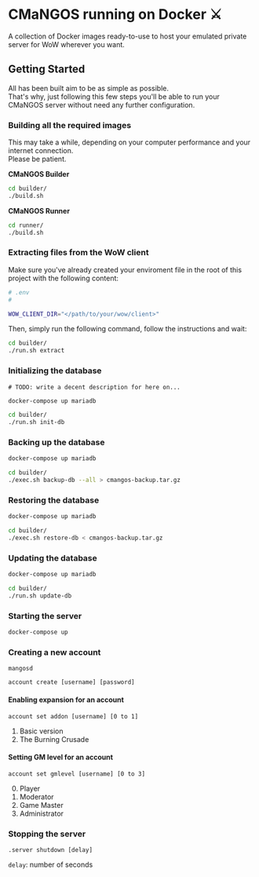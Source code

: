 # CMaNGOS running on Docker ⚔

A collection of Docker images ready-to-use to host your emulated private server for WoW wherever you want.

## Getting Started

All has been built aim to be as simple as possible.  
That's why, just following this few steps you'll be able to
run your CMaNGOS server without need any further configuration.

### Building all the required images

This may take a while, depending on your computer performance and your internet connection.  
Please be patient.

**CMaNGOS Builder**

```sh
cd builder/
./build.sh
```

**CMaNGOS Runner**

```sh
cd runner/
./build.sh
```

### Extracting files from the WoW client

Make sure you've already created your enviroment file in
the root of this project with the following content:

```sh
# .env
#

WOW_CLIENT_DIR="</path/to/your/wow/client>"
```

Then, simply run the following command, follow the instructions and wait:

```sh
cd builder/
./run.sh extract
```

### Initializing the database

`# TODO: write a decent description for here on...`

```bash
docker-compose up mariadb
```

```bash
cd builder/
./run.sh init-db
```

### Backing up the database

```bash
docker-compose up mariadb
```

```bash
cd builder/
./exec.sh backup-db --all > cmangos-backup.tar.gz
```

### Restoring the database

```bash
docker-compose up mariadb
```

```bash
cd builder/
./exec.sh restore-db < cmangos-backup.tar.gz
```
### Updating the database

```bash
docker-compose up mariadb
```

```bash
cd builder/
./run.sh update-db
```

### Starting the server

```bash
docker-compose up
```

### Creating a new account

`mangosd`

```
account create [username] [password]
```

#### Enabling expansion for an account

```
account set addon [username] [0 to 1]
```

1. Basic version
2. The Burning Crusade


#### Setting GM level for an account

```
account set gmlevel [username] [0 to 3]
```

0. Player
1. Moderator
2. Game Master
3. Administrator

### Stopping the server

```
.server shutdown [delay]
```

`delay`: number of seconds
